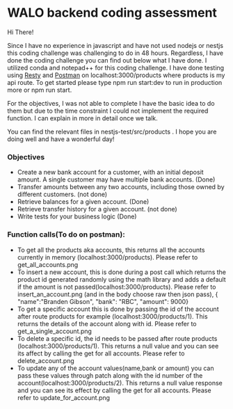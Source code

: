 # WALO backend coding assessment
Hi There! 

Since I have no experience in javascript and have not used nodejs or nestjs this coding challenge was challenging to do in 48 hours. Regardless, I have done the coding challenge you can find out below what I have done. I utilized conda and notepad++ for this coding challenge.
I have done testing using [Resty] and [Postman] on localhost:3000/products where products is my api route. To get started please type npm run start:dev to run in production more or npm run start.

For the objectives, I was not able to complete I have the basic idea to do them but due to the time constraint I could not implement the required function. I can explain in more in detail once we talk.
   
You can find the relevant files in nestjs-test/src/products . I hope you are doing well and have a wonderful day!

### Objectives
- Create a new bank account for a customer, with an initial deposit amount. A single customer may have multiple bank accounts. (Done)
- Transfer amounts between any two accounts, including those owned by different customers. (not done)
- Retrieve balances for a given account. (Done)
- Retrieve transfer history for a given account. (not done)
- Write tests for your business logic (Done)




### Function calls(To do on postman):
- To get all the products aka accounts, this returns all the accounts currently in memory (localhost:3000/products). Please refer to get_all_accounts.png
- To insert a new account, this is done during a post call which returns the product id generated randomly using the math library and adds a default if the amount is not passed(localhost:3000/products). Please refer to insert_an_account.png
(and in the body choose raw then json pass), {
    "name":"Branden Gibson",
    "bank": "RBC",
    "amount": 9000}
- To get a specific account this is done by passing the id of the account after route products for example (localhost:3000/products/1). This returns the details of the account along with id. Please refer to get_a_single_account.png
- To delete a specific id, the id needs to be passed after route products (localhost:3000/products/1). This returns a null value and you can see its affect by calling the get for all accounts. Please refer to delete_account.png
- To update any of the account values(name,bank or amount) you can pass these values through patch along with the id number of the account(localhost:3000/products/2). This returns a null value response and you can see its effect by calling the get for all accounts. Please refer to update_for_account.png



[//]: # (These are reference links used in the body of this note and get stripped out when the markdown processor does its job. There is no need to format nicely because it shouldn't be seen. Thanks SO - http://stackoverflow.com/questions/4823468/store-comments-in-markdown-syntax)


   [Resty]: <https://github.com/micha/resty>
   [Postman]: <https://www.postman.com/>
   
   
  
